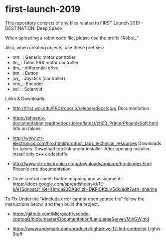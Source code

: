 # first-launch-2019
This repository consists of any files related to FIRST Launch 2019 - DESTINATION: Deep Space

When uploading a robot code file, please use the prefix "Robot_"

Also, when creating objects, use these prefixes:

- mtr_ : Generic motor controller
- tln_  : Talon SRX motor controller
- drv_ : differential drive
- btn_ :  Button
- joy_ : Joystick (controller)
- enc_ : Encoder
- sol_ : Solenoid

Links & Downloads:

- http://first.wpi.edu/FRC/roborio/release/docs/cpp/ Documentation
- https://phoenix-documentation.readthedocs.io/en/latest/ch03_PrimerPhoenixSoft.html Info on talons
- http://www.ctr-electronics.com/hro.html#product_tabs_technical_resources Downloads for talons. Download top link under installer. After opening installer, install only c++ codestuffs
- http://www.ctr-electronics.com/downloads/api/cpp/html/index.html Phoenix ctre documentation

- Drive control sheet: button mapping and assignment: https://docs.google.com/spreadsheets/d/1E-bAHSgnoatJr_KeHHmoa92DA8d_zh-DKRiCKzLV5dk/edit?usp=sharing

To Fix Underline "#Include error cannot open source file" follow the instructions below, and then build the project:
- https://github.com/Microsoft/vscode-cpptools/blob/master/Documentation/LanguageServer/MinGW.md

- https://www.andymark.com/products/lightdrive-12-led-controller Lights Stuff
